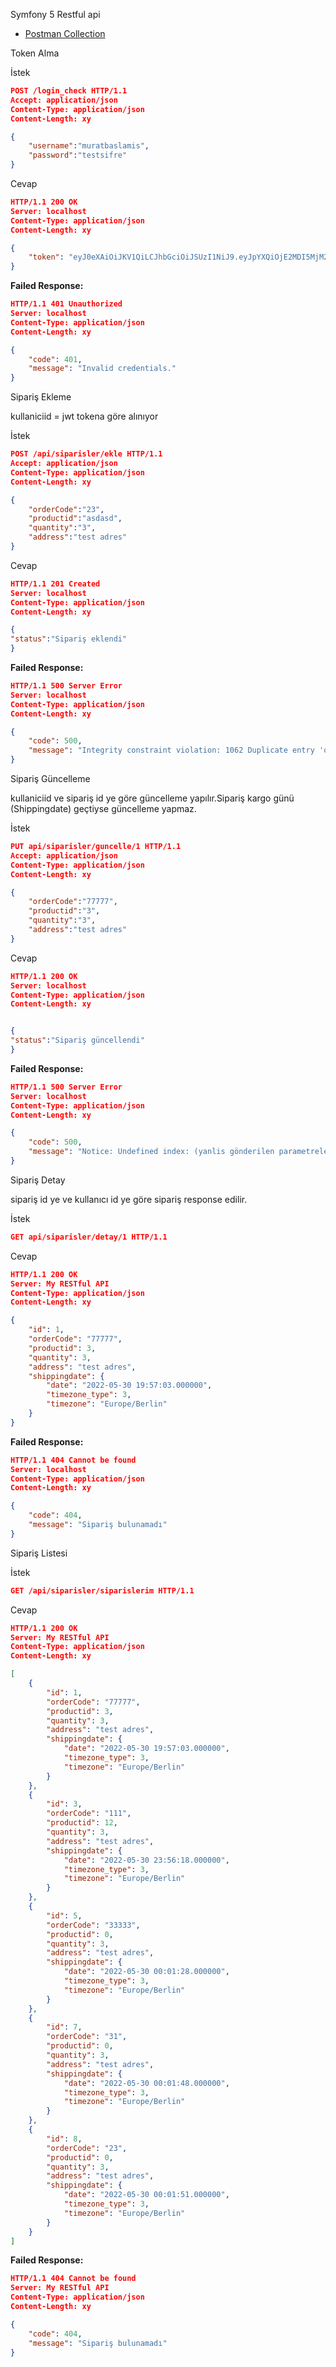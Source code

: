 Symfony 5 Restful api

-  <a href="https://www.getpostman.com/collections/bca9652c9b479fa2abb6" target="_blank"> Postman Collection </a>


Token Alma

İstek
```json
POST /login_check HTTP/1.1
Accept: application/json
Content-Type: application/json
Content-Length: xy

{
    "username":"muratbaslamis",
    "password":"testsifre"
}
```
Cevap
```json
HTTP/1.1 200 OK
Server: localhost
Content-Type: application/json
Content-Length: xy

{
    "token": "eyJ0eXAiOiJKV1QiLCJhbGciOiJSUzI1NiJ9.eyJpYXQiOjE2MDI5MjM2ODksImV4cCI6MTYwMjkyNzI4OSwicm9sZXMiOlsiUk9MRV9VU0VSIl0sInVzZXJuYW1lIjoidGVzdF91c2VybmFtZTIifQ.Ax_5TjrU_aID5lonG8ENaxpL-9-NYdgOu_5Ly9CC-3Bi4LU7vzuqq_OdQ8FvMtdTw3qoLMJp2RJ9L86B4qHTicZMdOiOJ8aMY_tlQQRY1p2Bx3weSK1p4VHdRLl20aEOZLFyBJCfPia4EqZidzzlmD8mrr_-atSQ1eD2VWQmqbT5ux2p5Rqg768aut1w3Se2xIuU_ijmtgXtngN_OyPpUxTYXWLXc4690i0BQYhPgHFk8EIm2qa3ZboumPnle6uywIX43PL6-ORWknmuoPrah7QV0oKCTCeFsxBQlbJwlzpPaWBFSCRI9aWAJahZodK2pq7BPFFspmy9wprJXasxEg"
}
```

**Failed Response:**
```json
HTTP/1.1 401 Unauthorized
Server: localhost
Content-Type: application/json
Content-Length: xy

{
    "code": 401,
    "message": "Invalid credentials."
}
``` 


Sipariş Ekleme

kullaniciid = jwt tokena göre alınıyor

İstek
```json
POST /api/siparisler/ekle HTTP/1.1
Accept: application/json
Content-Type: application/json
Content-Length: xy

{
    "orderCode":"23",
    "productid":"asdasd",
    "quantity":"3",
    "address":"test adres"
}
```
Cevap
```json
HTTP/1.1 201 Created
Server: localhost
Content-Type: application/json
Content-Length: xy

{
"status":"Sipariş eklendi"
}
```
**Failed Response:**
```json
HTTP/1.1 500 Server Error
Server: localhost
Content-Type: application/json
Content-Length: xy

{
    "code": 500,
    "message": "Integrity constraint violation: 1062 Duplicate entry 'orderCode_example' for key 'UNIQ_E52FFDEE3AE40A8F'"
}
``` 

Sipariş Güncelleme

kullaniciid ve sipariş id ye göre güncelleme yapılır.Sipariş kargo günü (Shippingdate) geçtiyse güncelleme yapmaz.

İstek
```json
PUT api/siparisler/guncelle/1 HTTP/1.1
Accept: application/json
Content-Type: application/json
Content-Length: xy

{
    "orderCode":"77777",
    "productid":"3",
    "quantity":"3",
    "address":"test adres"
}
```
Cevap
```json
HTTP/1.1 200 OK
Server: localhost
Content-Type: application/json
Content-Length: xy


{
"status":"Sipariş güncellendi"
}


```
**Failed Response:**
```json
HTTP/1.1 500 Server Error
Server: localhost
Content-Type: application/json
Content-Length: xy

{
    "code": 500,
    "message": "Notice: Undefined index: (yanlis gönderilen parametreler keyleri veya gönderilmeyen parametreler)"
}
``` 

Sipariş Detay

sipariş id ye ve kullanıcı id ye göre sipariş response edilir.

İstek
```json
GET api/siparisler/detay/1 HTTP/1.1

```
Cevap
```json
HTTP/1.1 200 OK
Server: My RESTful API
Content-Type: application/json
Content-Length: xy

{
    "id": 1,
    "orderCode": "77777",
    "productid": 3,
    "quantity": 3,
    "address": "test adres",
    "shippingdate": {
        "date": "2022-05-30 19:57:03.000000",
        "timezone_type": 3,
        "timezone": "Europe/Berlin"
    }
}
```
**Failed Response:**
```json
HTTP/1.1 404 Cannot be found
Server: localhost
Content-Type: application/json
Content-Length: xy

{
    "code": 404,
    "message": "Sipariş bulunamadı"
}
``` 


Sipariş Listesi


İstek
```json
GET /api/siparisler/siparislerim HTTP/1.1

```
Cevap
```json
HTTP/1.1 200 OK
Server: My RESTful API
Content-Type: application/json
Content-Length: xy

[
    {
        "id": 1,
        "orderCode": "77777",
        "productid": 3,
        "quantity": 3,
        "address": "test adres",
        "shippingdate": {
            "date": "2022-05-30 19:57:03.000000",
            "timezone_type": 3,
            "timezone": "Europe/Berlin"
        }
    },
    {
        "id": 3,
        "orderCode": "111",
        "productid": 12,
        "quantity": 3,
        "address": "test adres",
        "shippingdate": {
            "date": "2022-05-30 23:56:18.000000",
            "timezone_type": 3,
            "timezone": "Europe/Berlin"
        }
    },
    {
        "id": 5,
        "orderCode": "33333",
        "productid": 0,
        "quantity": 3,
        "address": "test adres",
        "shippingdate": {
            "date": "2022-05-30 00:01:28.000000",
            "timezone_type": 3,
            "timezone": "Europe/Berlin"
        }
    },
    {
        "id": 7,
        "orderCode": "31",
        "productid": 0,
        "quantity": 3,
        "address": "test adres",
        "shippingdate": {
            "date": "2022-05-30 00:01:48.000000",
            "timezone_type": 3,
            "timezone": "Europe/Berlin"
        }
    },
    {
        "id": 8,
        "orderCode": "23",
        "productid": 0,
        "quantity": 3,
        "address": "test adres",
        "shippingdate": {
            "date": "2022-05-30 00:01:51.000000",
            "timezone_type": 3,
            "timezone": "Europe/Berlin"
        }
    }
]
```
**Failed Response:**
```json
HTTP/1.1 404 Cannot be found
Server: My RESTful API
Content-Type: application/json
Content-Length: xy

{
    "code": 404,
    "message": "Sipariş bulunamadı"
}
``` 
